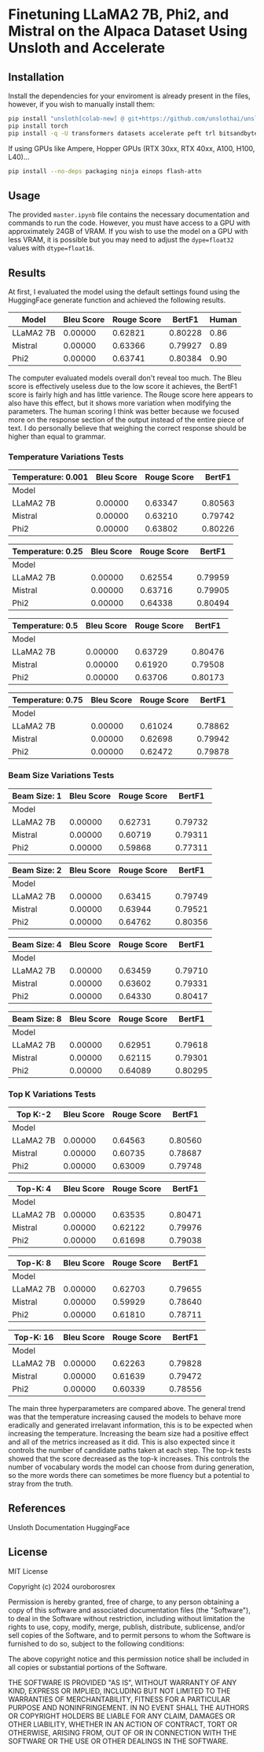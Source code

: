 # Finetuning LLaMA2 7B, Phi2, and Mistral on the Alpaca Dataset Using Unsloth and Accelerate

## Installation

Install the dependencies for your enviroment is already present in the files, however, if you wish to manually install them:

```sh
pip install "unsloth[colab-new] @ git+https://github.com/unslothai/unsloth.git"
pip install torch
pip install -q -U transformers datasets accelerate peft trl bitsandbytes
```

If using GPUs like Ampere, Hopper GPUs (RTX 30xx, RTX 40xx, A100, H100, L40)...

```sh
pip install --no-deps packaging ninja einops flash-attn 
```


## Usage
The provided `master.ipynb` file contains the necessary documentation and commands to run the code. However, you must have access to a GPU with approximately 24GB of VRAM. If you wish to use the model on a GPU with less VRAM, it is possible but you may need to adjust the `dype=float32` values with `dtype=float16`.

## Results
At first, I evaluated the model using the default settings found using the HuggingFace generate function and achieved the following results.

Model      | Bleu Score | Rouge Score  | BertF1 | Human
| ------ | ------ | ------ | ------ | -- |
LLaMA2 7B  | 0.00000    | 0.62821      | 0.80228   | 0.86
Mistral    | 0.00000    | 0.63366      | 0.79927   |0.89
Phi2       | 0.00000    | 0.63741      | 0.80384| 0.90

The computer evaluated models overall don't reveal too much. The Bleu score is effectively useless due to the low score it achieves, the BertF1 score is fairly high and has little varience. The Rouge score here appears to also have this effect, but it shows more variation when modifying the parameters. The human scoring I think was better because we focused more on the response section of the output instead of the entire piece of text. I do personally believe that weighing the correct response should be higher than equal to grammar.

### Temperature Variations Tests

Temperature: 0.001 | Bleu Score | Rouge Score  | BertF1
|-|-|-|-|
Model      |  |   |     
LLaMA2 7B  | 0.00000    | 0.63347      | 0.80563   
Mistral    | 0.00000    | 0.63210      | 0.79742   
Phi2       | 0.00000    | 0.63802      | 0.80226   

Temperature: 0.25 | Bleu Score | Rouge Score  | BertF1
|-|-|-|-|
Model      |  |   |     
LLaMA2 7B  | 0.00000    | 0.62554      | 0.79959   
Mistral    | 0.00000    | 0.63716      | 0.79905   
Phi2       | 0.00000    | 0.64338      | 0.80494  

Temperature: 0.5 | Bleu Score | Rouge Score  | BertF1
|-|-|-|-|
Model      |  |   |     
LLaMA2 7B  | 0.00000    | 0.63729      | 0.80476   
Mistral    | 0.00000    | 0.61920      | 0.79508   
Phi2       | 0.00000    | 0.63706      | 0.80173  

Temperature: 0.75 | Bleu Score | Rouge Score  | BertF1
|-|-|-|-|
Model      |  |   |     
LLaMA2 7B  | 0.00000    | 0.61024      | 0.78862   
Mistral    | 0.00000    | 0.62698      | 0.79942   
Phi2       | 0.00000    | 0.62472      | 0.79878

### Beam Size Variations Tests

Beam Size: 1      | Bleu Score | Rouge Score  | BertF1    
|-|-|-|-|
Model      |  |   |     
LLaMA2 7B  | 0.00000    | 0.62731      | 0.79732   
Mistral    | 0.00000    | 0.60719      | 0.79311   
Phi2       | 0.00000    | 0.59868      | 0.77311  

Beam Size: 2     | Bleu Score | Rouge Score  | BertF1    
|-|-|-|-|
Model      |  |   |     
LLaMA2 7B  | 0.00000    | 0.63415      | 0.79749   
Mistral    | 0.00000    | 0.63944      | 0.79521   
Phi2       | 0.00000    | 0.64762      | 0.80356 

Beam Size: 4      | Bleu Score | Rouge Score  | BertF1    
|-|-|-|-|
Model      |  |   |     
LLaMA2 7B  | 0.00000    | 0.63459      | 0.79710   
Mistral    | 0.00000    | 0.63602      | 0.79331   
Phi2       | 0.00000    | 0.64330      | 0.80417  

Beam Size: 8     | Bleu Score | Rouge Score  | BertF1    
|-|-|-|-|
Model      |  |   |     
LLaMA2 7B  | 0.00000    | 0.62951      | 0.79618   
Mistral    | 0.00000    | 0.62115      | 0.79301   
Phi2       | 0.00000    | 0.64089      | 0.80295
### Top K Variations Tests
Top K:-2      | Bleu Score | Rouge Score  | BertF1    
|-|-|-|-|
Model      |  |   |     
LLaMA2 7B  | 0.00000    | 0.64563      | 0.80560   
Mistral    | 0.00000    | 0.60735      | 0.78687   
Phi2       | 0.00000    | 0.63009      | 0.79748 

Top-K: 4      | Bleu Score | Rouge Score  | BertF1    
|-|-|-|-|
Model      |  |   |     
LLaMA2 7B  | 0.00000    | 0.63535      | 0.80471   
Mistral    | 0.00000    | 0.62122      | 0.79976   
Phi2       | 0.00000    | 0.61698      | 0.79038 

Top-K: 8      | Bleu Score | Rouge Score  | BertF1    
|-|-|-|-|
Model      |  |   |     
LLaMA2 7B  | 0.00000    | 0.62703      | 0.79655   
Mistral    | 0.00000    | 0.59929      | 0.78640   
Phi2       | 0.00000    | 0.61810      | 0.78711   

Top-K:  16     | Bleu Score | Rouge Score  | BertF1    
|-|-|-|-|
Model      |  |   |     
LLaMA2 7B  | 0.00000    | 0.62263      | 0.79828   
Mistral    | 0.00000    | 0.61639      | 0.79472   
Phi2       | 0.00000    | 0.60339      | 0.78556

The main three hyperparameters are compared above. The general trend was that the temperature increasing caused the models to behave more eradically and generated irrelavant information, this is to be expected when increasing the temperature. Increasing the beam size had a positive effect and all of the metrics increased as it did. This is also expected since it controls the number of candidate paths taken at each step. The top-k tests showed that the score decreased as the top-k increases. This controls the number of vocabulary words the model can choose from during generation, so the more words there can sometimes be more fluency but a potential to stray from the truth.

## References
Unsloth Documentation
HuggingFace
## License
MIT License

Copyright (c) 2024 ouroborosrex

Permission is hereby granted, free of charge, to any person obtaining a copy
of this software and associated documentation files (the "Software"), to deal
in the Software without restriction, including without limitation the rights
to use, copy, modify, merge, publish, distribute, sublicense, and/or sell
copies of the Software, and to permit persons to whom the Software is
furnished to do so, subject to the following conditions:

The above copyright notice and this permission notice shall be included in all
copies or substantial portions of the Software.

THE SOFTWARE IS PROVIDED "AS IS", WITHOUT WARRANTY OF ANY KIND, EXPRESS OR
IMPLIED, INCLUDING BUT NOT LIMITED TO THE WARRANTIES OF MERCHANTABILITY,
FITNESS FOR A PARTICULAR PURPOSE AND NONINFRINGEMENT. IN NO EVENT SHALL THE
AUTHORS OR COPYRIGHT HOLDERS BE LIABLE FOR ANY CLAIM, DAMAGES OR OTHER
LIABILITY, WHETHER IN AN ACTION OF CONTRACT, TORT OR OTHERWISE, ARISING FROM,
OUT OF OR IN CONNECTION WITH THE SOFTWARE OR THE USE OR OTHER DEALINGS IN THE
SOFTWARE.
